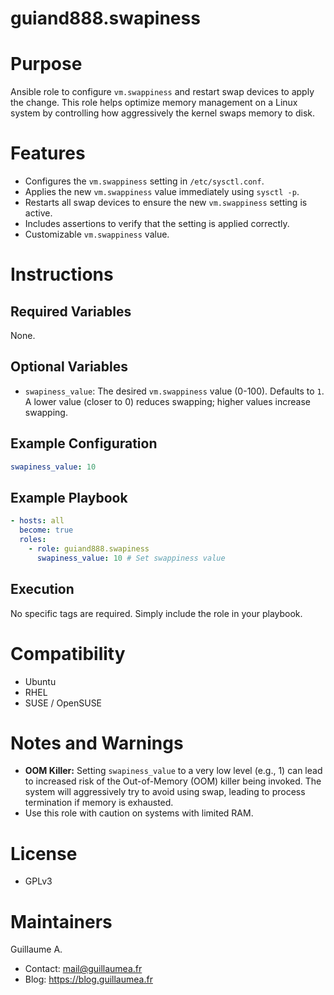 guiand888.swapiness
===

# Purpose
Ansible role to configure `vm.swappiness` and restart swap devices to apply the change.  This role helps optimize memory management on a Linux system by controlling how aggressively the kernel swaps memory to disk.  

# Features
- Configures the `vm.swappiness` setting in `/etc/sysctl.conf`.
- Applies the new `vm.swappiness` value immediately using `sysctl -p`.
- Restarts all swap devices to ensure the new `vm.swappiness` setting is active.
- Includes assertions to verify that the setting is applied correctly.
- Customizable `vm.swappiness` value.

# Instructions
## Required Variables
None.  

## Optional Variables

- `swapiness_value`:  The desired `vm.swappiness` value (0-100).  Defaults to `1`.  A lower value (closer to 0) reduces swapping; higher values increase swapping.  

## Example Configuration

```yaml
swapiness_value: 10
```

## Example Playbook

```yaml
- hosts: all
  become: true
  roles:
    - role: guiand888.swapiness
      swapiness_value: 10 # Set swappiness value
```

## Execution

No specific tags are required. Simply include the role in your playbook.  

# Compatibility
- Ubuntu
- RHEL
- SUSE / OpenSUSE

# Notes and Warnings
- **OOM Killer:**  Setting `swapiness_value` to a very low level (e.g., 1) can lead to increased risk of the Out-of-Memory (OOM) killer being invoked. The system will aggressively try to avoid using swap, leading to process termination if memory is exhausted.
- Use this role with caution on systems with limited RAM.

# License
- GPLv3  

# Maintainers
Guillaume A.  
  - Contact: [mail@guillaumea.fr](mailto:mail@guillaumea.fr)  
  - Blog: https://blog.guillaumea.fr  
